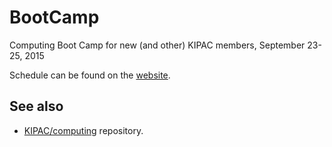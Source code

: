 # BootCamp
Computing Boot Camp for new (and other) KIPAC members, September 23-25, 2015

Schedule can be found on the [website](kipac.github.io/BootCamp).

## See also

- [KIPAC/computing](https://github.com/KIPAC/computing) repository.
